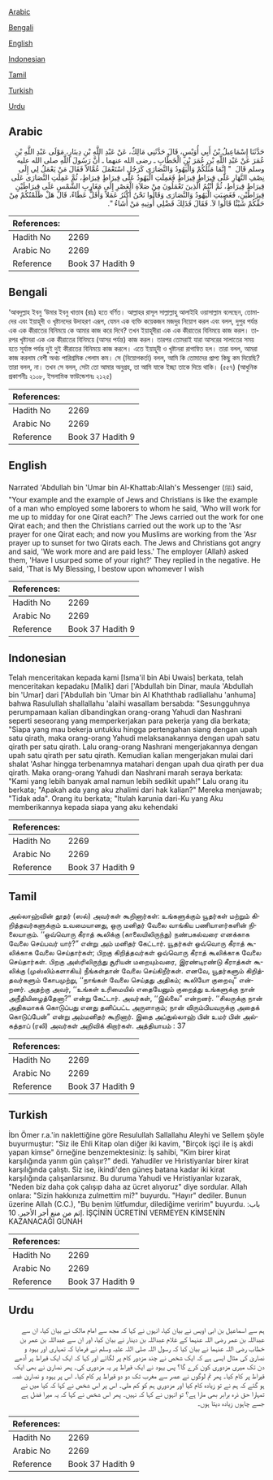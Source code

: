 [Arabic](#arabic)

[Bengali](#bengali)

[English](#english)

[Indonesian](#indonesian)

[Tamil](#tamil)

[Turkish](#turkish)

[Urdu](#urdu)

## Arabic


<div dir="rtl" lang="ar" style={{fontSize:'larger',backgroundColor:'#f8f9fa',padding:20}}>
حَدَّثَنَا إِسْمَاعِيلُ بْنُ أَبِي أُوَيْسٍ، قَالَ حَدَّثَنِي مَالِكٌ، عَنْ عَبْدِ اللَّهِ بْنِ دِينَارٍ، مَوْلَى عَبْدِ اللَّهِ بْنِ عُمَرَ عَنْ عَبْدِ اللَّهِ بْنِ عُمَرَ بْنِ الْخَطَّابِ ـ رضى الله عنهما ـ أَنَّ رَسُولَ اللَّهِ صلى الله عليه وسلم قَالَ ‏ "‏ إِنَّمَا مَثَلُكُمْ وَالْيَهُودُ وَالنَّصَارَى كَرَجُلٍ اسْتَعْمَلَ عُمَّالاً فَقَالَ مَنْ يَعْمَلُ لِي إِلَى نِصْفِ النَّهَارِ عَلَى قِيرَاطٍ قِيرَاطٍ فَعَمِلَتِ الْيَهُودُ عَلَى قِيرَاطٍ قِيرَاطٍ، ثُمَّ عَمِلَتِ النَّصَارَى عَلَى قِيرَاطٍ قِيرَاطٍ، ثُمَّ أَنْتُمُ الَّذِينَ تَعْمَلُونَ مِنْ صَلاَةِ الْعَصْرِ إِلَى مَغَارِبِ الشَّمْسِ عَلَى قِيرَاطَيْنِ قِيرَاطَيْنِ، فَغَضِبَتِ الْيَهُودُ وَالنَّصَارَى وَقَالُوا نَحْنُ أَكْثَرُ عَمَلاً وَأَقَلُّ عَطَاءً، قَالَ هَلْ ظَلَمْتُكُمْ مِنْ حَقِّكُمْ شَيْئًا قَالُوا لاَ‏.‏ فَقَالَ فَذَلِكَ فَضْلِي أُوتِيهِ مَنْ أَشَاءُ ‏"‏‏.‏
</div>
<div style={{backgroundColor:'#f8f9fa',padding:20, marginBottom: 10}}><table> <thead> <tr> <th>References:</th> <th></th> </tr> </thead> <tbody><tr><td>Hadith No</td><td>2269</td></tr><tr><td>Arabic No</td><td>2269</td></tr><tr><td>Reference</td><td>Book 37 Hadith 9</td></tr></tbody></table></div>

## Bengali


<div dir="ltr" lang="bn" style={{fontSize:'larger',backgroundColor:'#f8f9fa',padding:20}}>
‘আবদুল্লাহ ইবনু ‘উমার ইবনু খাত্তাব (রাঃ) হতে বর্ণিত। আল্লাহর রাসূল সাল্লাল্লাহু আলাইহি ওয়াসাল্লাম বলেছেন, তোমাদের এবং ইয়াহূদী ও খৃষ্টানদের উদাহরণ এরূপ, যেমন এক ব্যক্তি কয়েকজন মজদুর নিয়োগ করল এবং বলল, দুপুর পর্যন্ত এক এক কীরাতের বিনিময়ে কে আমার কাজ করে দিবে? তখন ইয়াহূদীরা এক এক কীরাতের বিনিময়ে কাজ করল। তারপর খৃষ্টানরা এক এক কীরাতের বিনিময়ে (আসর পর্যন্ত) কাজ করল। তারপর তোমরাই যারা আসরের সালাতের সময় হতে সূর্যাস্ত পর্যন্ত দুই দুই কীরাতের বিনিময়ে কাজ করলে। এতে ইয়াহূদী ও খৃষ্টানরা রাগান্বিত হল। তারা বলল, আমরা কাজ করলাম বেশী অথচ পারিশ্রমিক পেলাম কম। সে (নিয়োগকর্তা) বলল, আমি কি তোমাদের প্রাপ্য কিছু কম দিয়েছি? তারা বলল, না। তখন সে বলল, সেটা তো আমার অনুগ্রহ, তা আমি যাকে ইচ্ছা তাকে দিয়ে থাকি। (৫৫৭) (আধুনিক প্রকাশনীঃ ২১০৮, ইসলামিক ফাউন্ডেশনঃ ২১২৫)
</div>
<div style={{backgroundColor:'#f8f9fa',padding:20, marginBottom: 10}}><table> <thead> <tr> <th>References:</th> <th></th> </tr> </thead> <tbody><tr><td>Hadith No</td><td>2269</td></tr><tr><td>Arabic No</td><td>2269</td></tr><tr><td>Reference</td><td>Book 37 Hadith 9</td></tr></tbody></table></div>

## English


<div dir="ltr" lang="en" style={{fontSize:'larger',backgroundColor:'#f8f9fa',padding:20}}>
Narrated 'Abdullah bin 'Umar bin Al-Khattab:Allah's Messenger (ﷺ) said, "Your example and the example of Jews and Christians is like the example of a man who employed some laborers to whom he said, 'Who will work for me up to midday for one Qirat each?' The Jews carried out the work for one Qirat each; and then the Christians carried out the work up to the 'Asr prayer for one Qirat each; and now you Muslims are working from the 'Asr prayer up to sunset for two Qirats each. The Jews and Christians got angry and said, 'We work more and are paid less.' The employer (Allah) asked them, 'Have I usurped some of your right?' They replied in the negative. He said, 'That is My Blessing, I bestow upon whomever I wish
</div>
<div style={{backgroundColor:'#f8f9fa',padding:20, marginBottom: 10}}><table> <thead> <tr> <th>References:</th> <th></th> </tr> </thead> <tbody><tr><td>Hadith No</td><td>2269</td></tr><tr><td>Arabic No</td><td>2269</td></tr><tr><td>Reference</td><td>Book 37 Hadith 9</td></tr></tbody></table></div>

## Indonesian


<div dir="ltr" lang="id" style={{fontSize:'larger',backgroundColor:'#f8f9fa',padding:20}}>
Telah menceritakan kepada kami [Isma'il bin Abi Uwais] berkata, telah menceritakan kepadaku [Malik] dari ['Abdullah bin Dinar, maula 'Abdullah bin 'Umar] dari ['Abdullah bin 'Umar bin Al Khaththab radliallahu 'anhuma] bahwa Rasulullah shallallahu 'alaihi wasallam bersabda: "Sesungguhnya perumpamaan kalian dibandingkan orang-orang Yahudi dan Nashrani seperti seseorang yang memperkerjakan para pekerja yang dia berkata; "Siapa yang mau bekerja untukku hingga pertengahan siang dengan upah satu qirath, maka orang-orang Yahudi melaksanakannya dengan upah satu qirath per satu qirath. Lalu orang-orang Nashrani mengerjakannya dengan upah satu qirath per satu qirath. Kemudian kalian mengerjakan mulai dari shalat 'Ashar hingga terbenamnya matahari dengan upah dua qirath per dua qirath. Maka orang-orang Yahudi dan Nashrani marah seraya berkata: "Kami yang lebih banyak amal namun lebih sedikit upah!" Lalu orang itu berkata; "Apakah ada yang aku zhalimi dari hak kalian?" Mereka menjawab; "Tidak ada". Orang itu berkata; "Itulah karunia dari-Ku yang Aku memberikannya kepada siapa yang aku kehendaki
</div>
<div style={{backgroundColor:'#f8f9fa',padding:20, marginBottom: 10}}><table> <thead> <tr> <th>References:</th> <th></th> </tr> </thead> <tbody><tr><td>Hadith No</td><td>2269</td></tr><tr><td>Arabic No</td><td>2269</td></tr><tr><td>Reference</td><td>Book 37 Hadith 9</td></tr></tbody></table></div>

## Tamil


<div dir="ltr" lang="ta" style={{fontSize:'larger',backgroundColor:'#f8f9fa',padding:20}}>
அல்லாஹ்வின் தூதர் (ஸல்) அவர்கள் கூறினார்கள்: உங்களுக்கும் யூதர்கள் மற்றும் கிறித்தவர்களுக்கும் உவமையானது, ஒரு மனிதர் வேலை வாங்கிய பணியாளர்களின் நிலையாகும். ‘‘ஒவ்வொரு கீராத் கூலிக்கு (காலையிலிருந்து) நண்பகல்வரை எனக்காக வேலை செய்பவர் யார்?” என்று அம் மனிதர் கேட்டார். யூதர்கள் ஒவ்வொரு கீராத் கூலிக்காக வேலை செய்தார்கள்; பிறகு கிறித்தவர்கள் ஒவ்வொரு கீராத் கூலிக்காக வேலை செய்தார்கள். பிறகு அஸ்ரிலிருந்து சூரியன் மறையும்வரை, இரண்டிரண்டு கீராத்கள் கூலிக்கு (முஸ்லிம்களாகிய) நீங்கள்தான் வேலை செய்கிறீர்கள். எனவே, யூதர்களும் கிறித்தவர்களும் கோபமுற்று, ‘‘நாங்கள் வேலை செய்தது அதிகம்; கூலியோ குறைவு” என்றனர். அதற்கு அவர், ‘‘உங்கள் உரிமையில் எதையேனும் குறைத்து உங்களுக்கு நான் அநீதியிழைத்தேனா?” என்று கேட்டார். அவர்கள், ‘‘இல்லை” என்றனர். ‘‘சிலருக்கு நான் அதிகமாகக் கொடுப்பது எனது தனிப்பட்ட அருளாகும்; நான் விரும்பியவருக்கு அதைக் கொடுப்பேன்” என்று அம்மனிதர் கூறினார். இதை அப்துல்லாஹ் பின் உமர் பின் அல்கத்தாப் (ரலி) அவர்கள் அறிவிக் கிறார்கள். அத்தியாயம் : 37
</div>
<div style={{backgroundColor:'#f8f9fa',padding:20, marginBottom: 10}}><table> <thead> <tr> <th>References:</th> <th></th> </tr> </thead> <tbody><tr><td>Hadith No</td><td>2269</td></tr><tr><td>Arabic No</td><td>2269</td></tr><tr><td>Reference</td><td>Book 37 Hadith 9</td></tr></tbody></table></div>

## Turkish


<div dir="ltr" lang="tr" style={{fontSize:'larger',backgroundColor:'#f8f9fa',padding:20}}>
İbn Ömer r.a.'in naklettiğine göre Resulullah Sallallahu Aleyhi ve Sellem şöyle buyurmuştur: "Siz ile Ehli Kitap olan diğer iki kavim, "Birçok işçi ile iş akdi yapan kimse" örneğine benzemektesiniz: İş sahibi, "Kim birer kirat karşılığında yarım gün çalışır?" dedi. Yahudiler ve Hıristiyanlar birer kirat karşılığında çalıştı. Siz ise, ikindi'den güneş batana kadar iki kirat karşılığında çalışanlarsınız. Bu duruma Yahudi ve Hıristiyanlar kızarak, "Neden biz daha çok çalışıp daha az ücret alıyoruz" diye sordular. Allah onlara: "Sizin hakkınıza zulmettim mi?" buyurdu. "Hayır" dediler. Bunun üzerine Allah (C.C.), "Bu benim lütfumdur, dilediğime veririm" buyurdu. باب: إثم من منع أجر الأجير. 10. İŞÇİNİN ÜCRETİNİ VERMEYEN KİMSENİN KAZANACAĞI GÜNAH
</div>
<div style={{backgroundColor:'#f8f9fa',padding:20, marginBottom: 10}}><table> <thead> <tr> <th>References:</th> <th></th> </tr> </thead> <tbody><tr><td>Hadith No</td><td>2269</td></tr><tr><td>Arabic No</td><td>2269</td></tr><tr><td>Reference</td><td>Book 37 Hadith 9</td></tr></tbody></table></div>

## Urdu


<div dir="rtl" lang="ur" style={{fontSize:'larger',backgroundColor:'#f8f9fa',padding:20}}>
ہم سے اسماعیل بن ابی اویس نے بیان کیا، انہوں نے کہا کہ مجھ سے امام مالک نے بیان کیا، ان سے عبداللہ بن عمر رضی اللہ عنہما کے غلام عبداللہ بن دینار نے بیان کیا، اور ان سے عبداللہ بن عمر بن خطاب رضی اللہ عنہما نے بیان کیا کہ رسول اللہ صلی اللہ علیہ وسلم نے فرمایا کہ تمہاری اور یہود و نصاریٰ کی مثال ایسی ہے کہ ایک شخص نے چند مزدور کام پر لگائے اور کہا کہ ایک ایک قیراط پر آدھے دن تک میری مزدوری کون کرے گا؟ پس یہود نے ایک قیراط پر یہ مزدوری کی۔ پھر نصاریٰ نے بھی ایک قیراط پر کام کیا۔ پھر تم لوگوں نے عصر سے مغرب تک دو دو قیراط پر کام کیا۔ اس پر یہود و نصاریٰ غصہ ہو گئے کہ ہم نے تو زیادہ کام کیا اور مزدوری ہم کو کم ملی۔ اس پر اس شخص نے کہا کہ کیا میں نے تمہارا حق ذرہ برابر بھی مارا ہے؟ تو انہوں نے کہا کہ نہیں۔ پھر اس شخص نے کہا کہ یہ میرا فضل ہے جسے چاہوں زیادہ دیتا ہوں۔
</div>
<div style={{backgroundColor:'#f8f9fa',padding:20, marginBottom: 10}}><table> <thead> <tr> <th>References:</th> <th></th> </tr> </thead> <tbody><tr><td>Hadith No</td><td>2269</td></tr><tr><td>Arabic No</td><td>2269</td></tr><tr><td>Reference</td><td>Book 37 Hadith 9</td></tr></tbody></table></div>